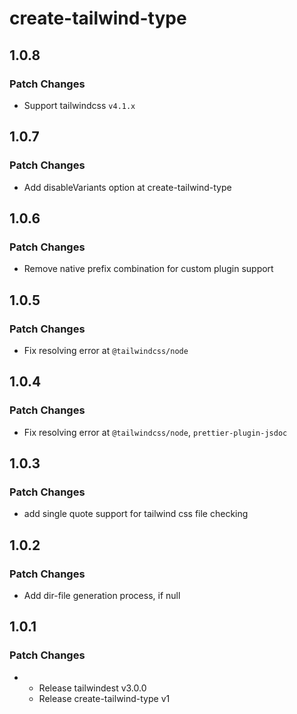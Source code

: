 # create-tailwind-type

## 1.0.8

### Patch Changes

- Support tailwindcss `v4.1.x`

## 1.0.7

### Patch Changes

- Add disableVariants option at create-tailwind-type

## 1.0.6

### Patch Changes

- Remove native prefix combination for custom plugin support

## 1.0.5

### Patch Changes

- Fix resolving error at `@tailwindcss/node`

## 1.0.4

### Patch Changes

- Fix resolving error at `@tailwindcss/node`, `prettier-plugin-jsdoc`

## 1.0.3

### Patch Changes

- add single quote support for tailwind css file checking

## 1.0.2

### Patch Changes

- Add dir-file generation process, if null

## 1.0.1

### Patch Changes

-   - Release tailwindest v3.0.0
    - Release create-tailwind-type v1
